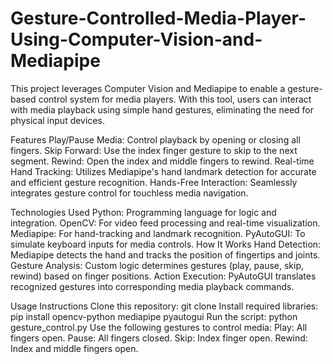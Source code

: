 # Gesture-Controlled-Media-Player-Using-Computer-Vision-and-Mediapipe
This project leverages Computer Vision and Mediapipe to enable a gesture-based control system for media players. With this tool, users can interact with media playback using simple hand gestures, eliminating the need for physical input devices.

Features
Play/Pause Media: Control playback by opening or closing all fingers.
Skip Forward: Use the index finger gesture to skip to the next segment.
Rewind: Open the index and middle fingers to rewind.
Real-time Hand Tracking: Utilizes Mediapipe's hand landmark detection for accurate and efficient gesture recognition.
Hands-Free Interaction: Seamlessly integrates gesture control for touchless media navigation.

Technologies Used
Python: Programming language for logic and integration.
OpenCV: For video feed processing and real-time visualization.
Mediapipe: For hand-tracking and landmark recognition.
PyAutoGUI: To simulate keyboard inputs for media controls.
How It Works
Hand Detection: Mediapipe detects the hand and tracks the position of fingertips and joints.
Gesture Analysis: Custom logic determines gestures (play, pause, skip, rewind) based on finger positions.
Action Execution: PyAutoGUI translates recognized gestures into corresponding media playback commands.

Usage Instructions
Clone this repository: git clone <repository-url>
Install required libraries: pip install opencv-python mediapipe pyautogui
Run the script: python gesture_control.py
Use the following gestures to control media:
Play: All fingers open.
Pause: All fingers closed.
Skip: Index finger open.
Rewind: Index and middle fingers open.
